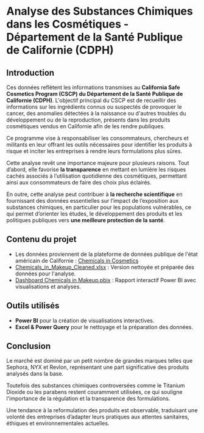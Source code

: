 # Analyse des Substances Chimiques dans les Cosmétiques - Département de la Santé Publique de Californie (CDPH)

<h2>Introduction</h2>

Ces données reflètent les informations transmises au **California Safe Cosmetics Program (CSCP) du Département de la Santé Publique de Californie (CDPH)**. L'objectif principal du CSCP est de recueillir des informations sur les ingrédients connus ou suspectés de provoquer le cancer, des anomalies détectées à la naissance ou d'autres troubles du développement ou de la reproduction, présents dans les produits cosmétiques vendus en Californie afin de les rendre publiques. 

Ce programme vise à responsabiliser les consommateurs, chercheurs et militants en leur offrant les outils nécessaires pour identifier les produits à risque et inciter les entreprises à rendre leurs formulations plus sûres.

Cette analyse revêt une importance majeure pour plusieurs raisons. Tout d’abord, elle favorise **la transparence** en mettant en lumière les risques cachés associés à l’utilisation quotidienne des cosmétiques, permettant ainsi aux consommateurs de faire des choix plus éclairés.

En outre, cette analyse peut contribuer à **la recherche scientifique** en fournissant des données essentielles sur l’impact de l’exposition aux substances chimiques, en particulier pour les populations vulnérables, ce qui permet d’orienter les études, le développement des produits et les politiques publiques vers **une meilleure protection de la santé**.


<h2> Contenu du projet</h2>

- Les données proviennent de la plateforme de données publique de l'état américain de Californie : [Chemicals in Cosmetics](https://catalog.data.gov/dataset/chemicals-in-cosmetics-d55bf)
- [Chemicals_in_Makeup_Cleaned.xlsx](https://github.com/KatiaG-data/Chemicals_in_makeup-Project/blob/main/Chemicals_in_Makeup_Cleaned.xlsx) :  Version nettoyée et préparée des données pour l'analyse.
- [Dashboard Chemicals in Makeup.pbix](https://github.com/KatiaG-data/Chemicals_in_makeup-Project/tree/main#:~:text=Dashboard%20Chemicals%20in%20Makeup.pbix) : Rapport interactif Power BI avec visualisations et analyses.


<h2> Outils utilisés</h2>

- **Power BI** pour la création de visualisations interactives.
- **Excel & Power Query** pour le nettoyage et la préparation des données.


<h2> Conclusion</h2>

Le marché est dominé par un petit nombre de grandes marques telles que Sephora, NYX et Revlon, représentant une part significative des produits analysés dans la base.

Toutefois des substances chimiques controversées comme le Titanium Dioxide ou les parabens restent couramment utilisées, ce qui souligne l'importance de la régulation et la transparence des formulations. 

Une tendance à la reformulation des produits est observable, traduisant une volonté des entreprises d’adapter leurs pratiques aux attentes sanitaires, éthiques et environnementales actuelles.
